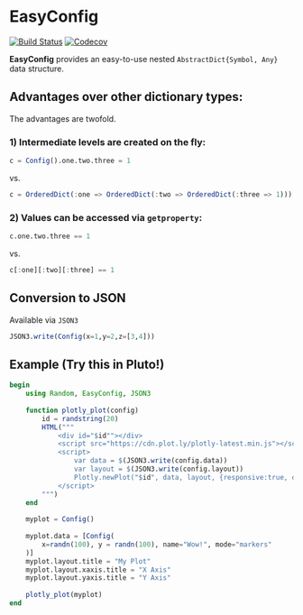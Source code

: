 # EasyConfig

[![Build Status](https://travis-ci.com/joshday/EasyConfig.jl.svg?branch=master)](https://travis-ci.com/joshday/EasyConfig.jl)
[![Codecov](https://codecov.io/gh/joshday/EasyConfig.jl/branch/master/graph/badge.svg)](https://codecov.io/gh/joshday/EasyConfig.jl)


**EasyConfig** provides an easy-to-use nested `AbstractDict{Symbol, Any}` data structure. 


## Advantages over other dictionary types:

The advantages are twofold.

### 1) Intermediate levels are created on the fly:

```julia
c = Config().one.two.three = 1
```

vs.

```julia
c = OrderedDict(:one => OrderedDict(:two => OrderedDict(:three => 1)))
```

### 2) Values can be accessed via `getproperty`:

```julia
c.one.two.three == 1
```

vs.

```julia
c[:one][:two][:three] == 1
```

## Conversion to JSON

Available via `JSON3`

```julia
JSON3.write(Config(x=1,y=2,z=[3,4]))
```

## Example (Try this in Pluto!)

```julia
begin
	using Random, EasyConfig, JSON3
	
	function plotly_plot(config)
	    id = randstring(20)
	    HTML("""
	        <div id="$id""></div>
	        <script src="https://cdn.plot.ly/plotly-latest.min.js"></script>
	        <script>
	            var data = $(JSON3.write(config.data))
	            var layout = $(JSON3.write(config.layout))
	            Plotly.newPlot("$id", data, layout, {responsive:true, displaylogo: false, displayModeBar: false})
	        </script>
	    """)
	end
	
	myplot = Config()
	
	myplot.data = [Config(
		x=randn(100), y = randn(100), name="Wow!", mode="markers"
	)]
	myplot.layout.title = "My Plot"
	myplot.layout.xaxis.title = "X Axis"
	myplot.layout.yaxis.title = "Y Axis"
	
	plotly_plot(myplot)
end
```